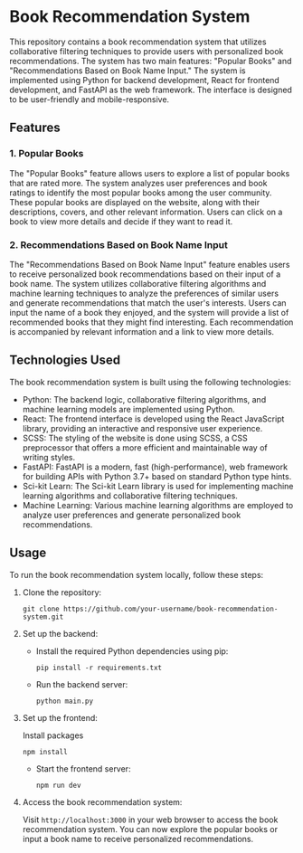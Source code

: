 # Book Recommendation System

This repository contains a book recommendation system that utilizes collaborative filtering techniques to provide users with personalized book recommendations. The system has two main features: "Popular Books" and "Recommendations Based on Book Name Input." The system is implemented using Python for backend development, React for frontend development, and FastAPI as the web framework. The interface is designed to be user-friendly and mobile-responsive.

## Features

### 1. Popular Books

The "Popular Books" feature allows users to explore a list of popular books that are rated more. The system analyzes user preferences and book ratings to identify the most popular books among the user community. These popular books are displayed on the website, along with their descriptions, covers, and other relevant information. Users can click on a book to view more details and decide if they want to read it.

### 2. Recommendations Based on Book Name Input

The "Recommendations Based on Book Name Input" feature enables users to receive personalized book recommendations based on their input of a book name. The system utilizes collaborative filtering algorithms and machine learning techniques to analyze the preferences of similar users and generate recommendations that match the user's interests. Users can input the name of a book they enjoyed, and the system will provide a list of recommended books that they might find interesting. Each recommendation is accompanied by relevant information and a link to view more details.

## Technologies Used

The book recommendation system is built using the following technologies:

- Python: The backend logic, collaborative filtering algorithms, and machine learning models are implemented using Python.
- React: The frontend interface is developed using the React JavaScript library, providing an interactive and responsive user experience.
- SCSS: The styling of the website is done using SCSS, a CSS preprocessor that offers a more efficient and maintainable way of writing styles.
- FastAPI: FastAPI is a modern, fast (high-performance), web framework for building APIs with Python 3.7+ based on standard Python type hints.
- Sci-kit Learn: The Sci-kit Learn library is used for implementing machine learning algorithms and collaborative filtering techniques.
- Machine Learning: Various machine learning algorithms are employed to analyze user preferences and generate personalized book recommendations.

## Usage

To run the book recommendation system locally, follow these steps:

1. Clone the repository:

   ```
   git clone https://github.com/your-username/book-recommendation-system.git
   ```

2. Set up the backend:

   - Install the required Python dependencies using pip:

     ```
     pip install -r requirements.txt
     ```

   - Run the backend server:

     ```
     python main.py
     ```

3. Set up the frontend:

   Install packages
     ```
     npm install
     ```

   - Start the frontend server:

     ```
     npm run dev
     ```

4. Access the book recommendation system:

   Visit `http://localhost:3000` in your web browser to access the book recommendation system. You can now explore the popular books or input a book name to receive personalized recommendations.

